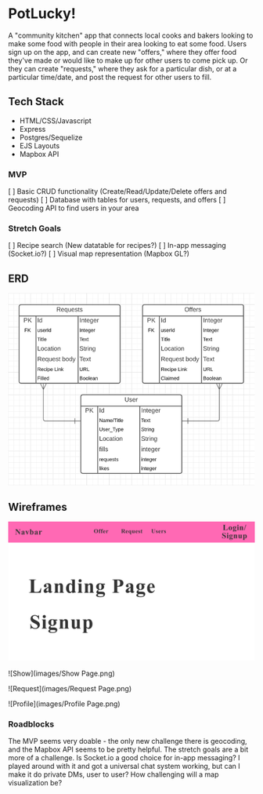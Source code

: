 # PotLucky!

A "community kitchen" app that connects local cooks and bakers looking to make some food with people in their area looking to eat some food. Users sign up on the app, and can create new "offers," where they offer food they've made or would like to make up for other users to come pick up. Or they can create "requests," where they ask for a particular dish, or at a particular time/date, and post the request for other users to fill.

## Tech Stack
- HTML/CSS/Javascript
- Express
- Postgres/Sequelize
- EJS Layouts
- Mapbox API

### MVP

[ ] Basic CRUD functionality (Create/Read/Update/Delete offers and requests)
[ ] Database with tables for users, requests, and offers
[ ] Geocoding API to find users in your area

### Stretch Goals

[ ] Recipe search (New datatable for recipes?)
[ ] In-app messaging (Socket.io?)
[ ] Visual map representation (Mapbox GL?)

## ERD

![ERD](images/ERD.png)

## Wireframes

![Landing](images/LandingPage.png)

![Show](images/Show Page.png)

![Request](images/Request Page.png)

![Profile](images/Profile Page.png)

### Roadblocks

The MVP seems very doable - the only new challenge there is geocoding, and the Mapbox API seems to be pretty helpful. The stretch goals are a bit more of a challenge. Is Socket.io a good choice for in-app messaging? I played around with it and got a universal chat system working, but can I make it do private DMs, user to user? How challenging will a map visualization be? 